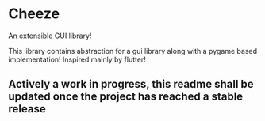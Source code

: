 # Cheeze

An extensible GUI library!

This library contains abstraction for a gui library
along with a pygame based implementation!
Inspired mainly by flutter!

## Actively a work in progress, this readme shall be updated once the project has reached a stable release